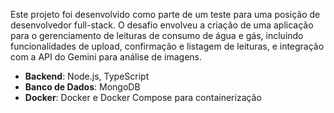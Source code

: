 Este projeto foi desenvolvido como parte de um teste para uma posição de desenvolvedor full-stack.
O desafio envolveu a criação de uma aplicação para o gerenciamento de leituras de consumo de água e gás, incluindo funcionalidades de upload, confirmação e listagem de leituras, e integração com a API do Gemini para análise de imagens.

- **Backend**: Node.js, TypeScript
- **Banco de Dados**: MongoDB
- **Docker**: Docker e Docker Compose para containerização
